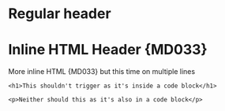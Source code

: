 # Regular header

<h1>Inline HTML Header {MD033}</h1>

<p>More inline HTML {MD033}
but this time on multiple lines
</p>

    <h1>This shouldn't trigger as it's inside a code block</h1>

```text
<p>Neither should this as it's also in a code block</p>
```
